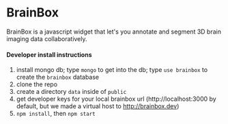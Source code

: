 # BrainBox
BrainBox is a javascript widget that let's you annotate and segment 3D brain imaging data collaboratively.

#### Developer install instructions

1. install mongo db; type `mongo` to get into the db; type `use brainbox` to create the `brainbox` database
2. clone the repo
3. create a directory `data` inside of `public`
4. get developer keys for your local brainbox url (http://localhost:3000 by default, but we made a virtual host to http://brainbox.dev)
5. `npm install`, then `npm start`
